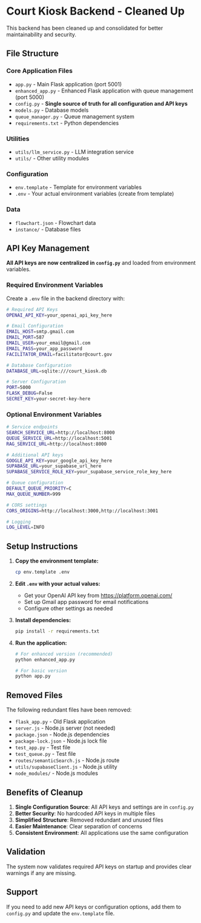 # Court Kiosk Backend - Cleaned Up

This backend has been cleaned up and consolidated for better maintainability and security.

## File Structure

### Core Application Files
- `app.py` - Main Flask application (port 5001)
- `enhanced_app.py` - Enhanced Flask application with queue management (port 5000)
- `config.py` - **Single source of truth for all configuration and API keys**
- `models.py` - Database models
- `queue_manager.py` - Queue management system
- `requirements.txt` - Python dependencies

### Utilities
- `utils/llm_service.py` - LLM integration service
- `utils/` - Other utility modules

### Configuration
- `env.template` - Template for environment variables
- `.env` - Your actual environment variables (create from template)

### Data
- `flowchart.json` - Flowchart data
- `instance/` - Database files

## API Key Management

**All API keys are now centralized in `config.py`** and loaded from environment variables.

### Required Environment Variables

Create a `.env` file in the backend directory with:

```bash
# Required API Keys
OPENAI_API_KEY=your_openai_api_key_here

# Email Configuration
EMAIL_HOST=smtp.gmail.com
EMAIL_PORT=587
EMAIL_USER=your_email@gmail.com
EMAIL_PASS=your_app_password
FACILITATOR_EMAIL=facilitator@court.gov

# Database Configuration
DATABASE_URL=sqlite:///court_kiosk.db

# Server Configuration
PORT=5000
FLASK_DEBUG=False
SECRET_KEY=your-secret-key-here
```

### Optional Environment Variables

```bash
# Service endpoints
SEARCH_SERVICE_URL=http://localhost:8000
QUEUE_SERVICE_URL=http://localhost:5001
RAG_SERVICE_URL=http://localhost:8000

# Additional API keys
GOOGLE_API_KEY=your_google_api_key_here
SUPABASE_URL=your_supabase_url_here
SUPABASE_SERVICE_ROLE_KEY=your_supabase_service_role_key_here

# Queue configuration
DEFAULT_QUEUE_PRIORITY=C
MAX_QUEUE_NUMBER=999

# CORS settings
CORS_ORIGINS=http://localhost:3000,http://localhost:3001

# Logging
LOG_LEVEL=INFO
```

## Setup Instructions

1. **Copy the environment template:**
   ```bash
   cp env.template .env
   ```

2. **Edit `.env` with your actual values:**
   - Get your OpenAI API key from https://platform.openai.com/
   - Set up Gmail app password for email notifications
   - Configure other settings as needed

3. **Install dependencies:**
   ```bash
   pip install -r requirements.txt
   ```

4. **Run the application:**
   ```bash
   # For enhanced version (recommended)
   python enhanced_app.py
   
   # For basic version
   python app.py
   ```

## Removed Files

The following redundant files have been removed:
- `flask_app.py` - Old Flask application
- `server.js` - Node.js server (not needed)
- `package.json` - Node.js dependencies
- `package-lock.json` - Node.js lock file
- `test_app.py` - Test file
- `test_queue.py` - Test file
- `routes/semanticSearch.js` - Node.js route
- `utils/supabaseClient.js` - Node.js utility
- `node_modules/` - Node.js modules

## Benefits of Cleanup

1. **Single Configuration Source**: All API keys and settings are in `config.py`
2. **Better Security**: No hardcoded API keys in multiple files
3. **Simplified Structure**: Removed redundant and unused files
4. **Easier Maintenance**: Clear separation of concerns
5. **Consistent Environment**: All applications use the same configuration

## Validation

The system now validates required API keys on startup and provides clear warnings if any are missing.

## Support

If you need to add new API keys or configuration options, add them to `config.py` and update the `env.template` file.

